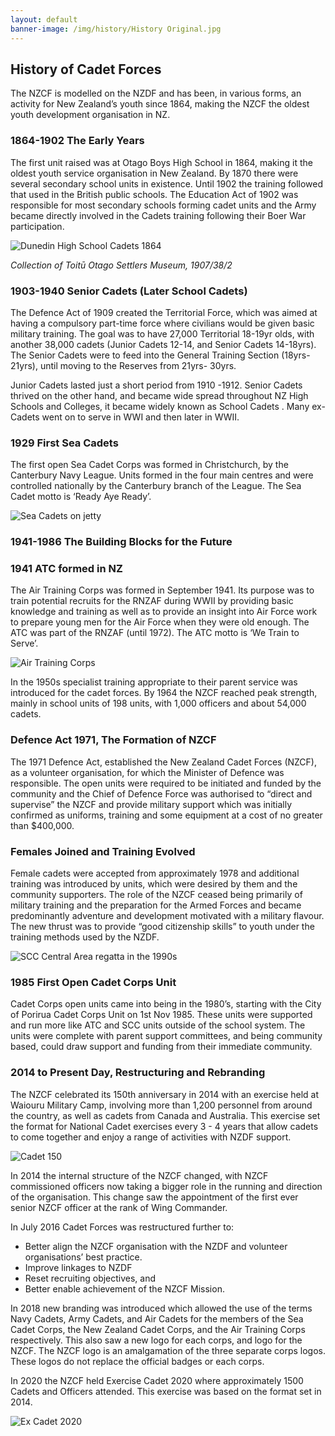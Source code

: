 ```yaml
---
layout: default
banner-image: /img/history/History Original.jpg
---
```


## History of Cadet Forces

The NZCF is modelled on the NZDF and has been, in various forms, an activity for New Zealand’s youth since 1864, making the NZCF the oldest youth development organisation in NZ. 

### 1864-1902 The Early Years
The first unit raised was at Otago Boys High School in 1864, making it the oldest youth service organisation in New Zealand. By 1870 there were several secondary school units in existence. Until 1902 the training followed that used in the British public schools. The Education Act of 1902 was responsible for most secondary schools forming cadet units and the Army became directly involved in the Cadets training following their Boer War participation.

![Dunedin High School Cadets 1864](img/history/1864.jpg)

*Collection of Toitū Otago Settlers Museum, 1907/38/2*

### 1903-1940 Senior Cadets (Later School Cadets)
The Defence Act of 1909 created the Territorial Force, which was aimed at having a compulsory part-time force where civilians would be given basic military training. The goal was to have 27,000 Territorial 18-19yr olds, with another 38,000 cadets (Junior Cadets 12-14, and Senior Cadets 14-18yrs). The Senior Cadets were to feed into the General Training Section (18yrs-21yrs), until moving to the Reserves from 21yrs- 30yrs.

Junior Cadets lasted just a short period from 1910 -1912. Senior Cadets thrived on the other hand, and became wide spread throughout NZ High Schools and Colleges, it became widely known as School Cadets . Many ex-Cadets went on to serve in WWI and then later in WWII. 

### 1929 First Sea Cadets
The first open Sea Cadet Corps was formed in Christchurch, by the Canterbury Navy League. Units formed in the four main centres and were controlled nationally by the Canterbury branch of the League. The Sea Cadet motto is ‘Ready Aye Ready’.

![Sea Cadets on jetty](img/history/Sea-Cadets.jpg)

### 1941-1986 The Building Blocks for the Future

### 1941 ATC formed in NZ
The Air Training Corps was formed in September 1941. Its purpose was to train potential recruits for the RNZAF during WWII by providing basic knowledge and training as well as to provide an insight into Air Force work to prepare young men for the Air Force when they were old enough. The ATC was part of the RNZAF (until 1972). The ATC motto is ‘We Train to Serve’.

![Air Training Corps](img/history/1941.jpg)

In the 1950s specialist training appropriate to their parent service was introduced for the cadet forces. By 1964 the NZCF reached peak strength, mainly in school units of 198 units, with 1,000 officers and about 54,000 cadets.

### Defence Act 1971, The Formation of NZCF
The 1971 Defence Act, established the New Zealand Cadet Forces (NZCF), as a volunteer organisation, for which the Minister of Defence was responsible. The open units were required to be initiated and funded by the community and the Chief of Defence Force was authorised to “direct and supervise” the NZCF and provide military support which was initially confirmed as uniforms, training and some equipment at a cost of no greater than $400,000.

### Females Joined and Training Evolved
Female cadets were accepted from approximately 1978 and additional training was introduced by units, which were desired by them and the community supporters. The role of the NZCF ceased being primarily of military training and the preparation for the Armed Forces and became predominantly adventure and development motivated with a military flavour. The new thrust was to provide “good citizenship skills” to youth under the training methods used by the NZDF. 

![SCC Central Area regatta in the 1990s](img/history/central-area-regatta-90s.jpg)

### 1985 First Open Cadet Corps Unit
Cadet Corps open units came into being in the 1980’s, starting with the City of Porirua Cadet Corps Unit on 1st Nov 1985. These units were supported and run more like ATC and SCC units outside of the school system. The units were complete with parent support committees, and being community based, could draw support and funding from their immediate community.

### 2014 to Present Day, Restructuring and Rebranding
The NZCF celebrated its 150th anniversary in 2014 with an exercise held at Waiouru Military Camp, involving more than 1,200 personnel from around the country, as well as cadets from Canada and Australia. This exercise set the format for National Cadet exercises every 3 - 4 years that allow cadets to come together and enjoy a range of activities with NZDF support.

![Cadet 150](img/history/2014.jpg)

In 2014 the internal structure of the NZCF changed, with NZCF commissioned officers now taking a bigger role in the running and direction of the organisation. This change saw the appointment of the first ever senior NZCF officer at the rank of Wing Commander.

In July 2016 Cadet Forces was restructured further to:
- Better align the NZCF organisation with the NZDF and volunteer organisations’ best practice.
- Improve linkages to NZDF
- Reset recruiting objectives, and
- Better enable achievement of the NZCF Mission.

In 2018 new branding was introduced which allowed the use of the terms Navy Cadets, Army Cadets, and Air Cadets for the members of the Sea Cadet Corps, the New Zealand Cadet Corps, and the Air Training Corps respectively. This also saw a new logo for each corps, and logo for the NZCF. The NZCF logo is an amalgamation of the three separate corps logos. These logos do not replace the official badges or each corps. 

In 2020 the NZCF held Exercise Cadet 2020 where approximately 1500 Cadets and Officers attended. This exercise was based on the format set in 2014. 

![Ex Cadet 2020](img/history/2020.JPG)
